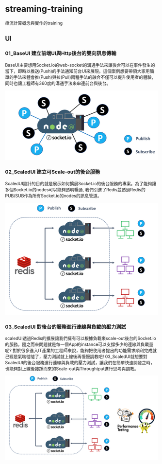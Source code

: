 # streaming-training
串流計算概念與實作的training

## UI

### 01_BaseUI 建立前端UI與Http後台的雙向訊息傳輸

BaseUI主要想用Socket.io的web-socket的溝通手法來讓後台可以在事件發生的當下，即時以推送(Push)的手法通知前台UI來展現。這個案例想要帶領大家用簡單的手法來體會推(Push)與拉(Pull)兩種手法的融合不僅可以提升使用者的體驗，同時也讓工程師有360度的溝通手法來串連前台與後台。

![01_architecture](https://github.com/erhwenkuo/streaming-training/blob/master/UI/01_BaseUI/architecture.png)


### 02_ScaledUI 建立可Scale-out的後台服務

ScaledUI設計的目的就是展示如何擴展Socket.io的後台服務的專案。為了能夠讓多個Socket.io的nodes可以能夠透明暢通, 我們引進了Redis並透過Redis的PUB/SUB作為所有Socket.io的nodes的訊息管道。

![02_architecture](https://github.com/erhwenkuo/streaming-training/blob/master/UI/02_ScaledUI/architecture.png)

### 03_ScaledUI 對後台的服務進行連線與負載的壓力測試

scaledUI透過Redis的擴展讓我們擁有可以根據負載來scale-out後台的Socket.io的服務。隨之而來問題就是每一個App的instance可以支撐多少的連線與負載量呢?
對於很多進入IT產業的工程師來說，能夠把使用者提出的功能需求順利完成就己經是氣喘噓噓了，壓力測試就上線後再慢慢調教吧!
03_ScaledUI就想要對ScaledUI的後台服務進行連線與負載的壓力測試，讓我們在簡單快速開發之時，也能夠對上線後接踵而來的Scale-out與Throughtput進行思考與調教。

![03_architecture](https://github.com/erhwenkuo/streaming-training/blob/master/UI/03_ScaledUI/architecture.png)

